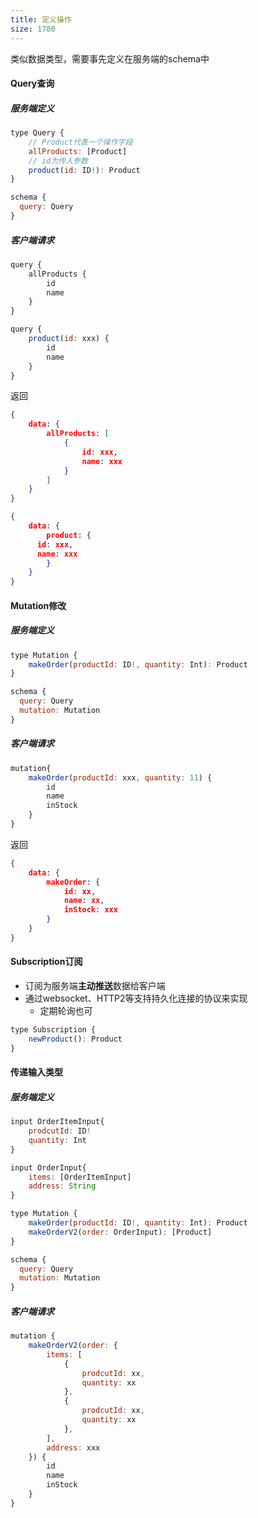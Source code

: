 ```yaml
---
title: 定义操作
size: 1780
---
```

类似数据类型，需要事先定义在服务端的schema中

#### Query查询

##### 服务端定义

```javascript
type Query {
	// Product代表一个操作字段
	allProducts: [Product]
	// id为传入参数  
	product(id: ID!): Product
}

schema {
  query: Query
}
```

##### 客户端请求

```javascript
query {
	allProducts {
		id
		name
	}
}

query {
	product(id: xxx) {
		id
		name
	}
}
```

返回

```json
{
	data: {
		allProducts: [
			{
				id: xxx,
				name: xxx
			}
		]
	}
}

{
	data: {
		product: {
      id: xxx,
      name: xxx
		}
	}
}
```

#### Mutation修改

##### 服务端定义

```javascript
type Mutation {
	makeOrder(productId: ID!, quantity: Int): Product
}

schema {
  query: Query
  mutation: Mutation
}
```

##### 客户端请求

```javascript
mutation{
	makeOrder(productId: xxx, quantity: 11) {
		id
		name
		inStock
	}
}
```

返回

```json
{
	data: {
		makeOrder: {
			id: xx,
			name: xx,
			inStock: xxx
		}
	}
}
```

#### Subscription订阅

- 订阅为服务端**主动推送**数据给客户端
- 通过websocket、HTTP2等支持持久化连接的协议来实现
  - 定期轮询也可

```javascript
type Subscription {
	newProduct(): Product
}
```

#### 传递输入类型

##### 服务端定义

```javascript
input OrderItemInput{
	prodcutId: ID!
	quantity: Int
}

input OrderInput{
	items: [OrderItemInput]
	address: String
}

type Mutation {
	makeOrder(productId: ID!, quantity: Int): Product
	makeOrderV2(order: OrderInput): [Product]
}

schema {
  query: Query
  mutation: Mutation
}
```

##### 客户端请求

```javascript
mutation {
	makeOrderV2(order: {
		items: [
			{
				prodcutId: xx,
				quantity: xx
			},
			{
				prodcutId: xx,
				quantity: xx
			},
		],
		address: xxx
	}) {
		id
		name 
		inStock
	}
}
```

